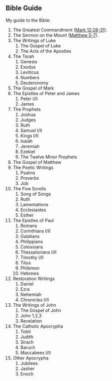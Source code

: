 ## Bible Guide
My guide to the Bible:

1. The Greatest Commandment ([Mark 12:28-31](https://www.biblegateway.com/passage/?search=Mark+12%3A28-31&version=ESV)).
2. The Sermon on the Mount ([Matthew 5-7](https://www.biblegateway.com/passage/?search=matthew+5-7&version=ESV)).
3. The Writings of Luke
	1. The Gospel of Luke
	2. The Acts of the Apostles
4. The Torah
	1. Genesis
	2. Exodus
	3. Leviticus
	4. Numbers
	5. Deuteronomy
5. The Gospel of Mark
6. The Epistles of Peter and James
	1. Peter I/II
	2. James
7. The Prophets
	1. Joshua
	2. Judges
	3. Ruth
	4. Samuel I/II
	5. Kings I/II
	6. Isaiah
	7. Jeremiah
	8. Ezekiel
	9. The Twelve Minor Prophets
8. The Gospel of Matthew
9. The Poetic Writings
	1. Psalms
	2. Proverbs
	3. Job
10. The Five Scrolls
	1. Song of Songs
	2. Ruth
	3. Lamentations
	4. Ecclesiastes
	5. Esther
11. The Epistles of Paul
	1. Romans
	2. Corinthians I/II
	3. Galatians
	4. Philippians
	5. Colossians
	6. Thessalonians I/II
	7. Timothy I/II
	8. Titus
	9. Philemon
	10. Hebrews
12. Restoration Writings
	1. Daniel
	2. Ezra
	3. Nehemiah
	4. Chronicles I/II
13. The Writings of John
	1. The Gospel of John
	2. John 1,2,3
	3. Revelation
14. The Catholic Apocrypha
	1. Tobit
	2. Judith
	3. Sirach
	4. Baruch
	5. Maccabees I/II
15. Other Apocrypha
	1. Jubilees
	2. Jasher
	3. Enoch